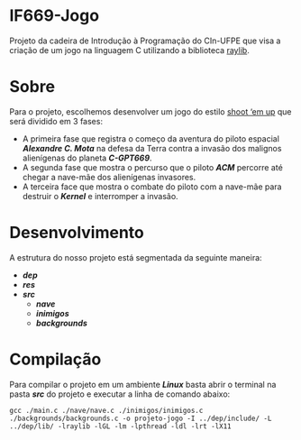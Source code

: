 # IF669-Jogo
Projeto da cadeira de Introdução à Programação do CIn-UFPE que visa a criação de um jogo na linguagem C utilizando a biblioteca [raylib](https://www.raylib.com/).

# Sobre
Para o projeto, escolhemos desenvolver um jogo do estilo [shoot ‘em up](https://en.wikipedia.org/wiki/Shoot_%27em_up) que será dividido em 3 fases:
* A primeira fase que registra o começo da aventura do piloto espacial ***Alexandre C. Mota*** na defesa da Terra contra a invasão dos malignos alienígenas do planeta ***C-GPT669***.
* A segunda fase que mostra o percurso que o piloto ***ACM*** percorre até chegar a nave-mãe dos alienígenas invasores.
* A terceira face que mostra o combate do piloto com a nave-mãe para destruir o ***Kernel*** e interromper a invasão.

# Desenvolvimento
A estrutura do nosso projeto está segmentada da seguinte maneira:
* ***dep***
* ***res***
* ***src***
  * ***nave***
  * ***inimigos***
  * ***backgrounds***

# Compilação
Para compilar o projeto em um ambiente ***Linux*** basta abrir o terminal na pasta ***src*** do projeto e executar a linha de comando abaixo:
```
gcc ./main.c ./nave/nave.c ./inimigos/inimigos.c ./backgrounds/backgrounds.c -o projeto-jogo -I ../dep/include/ -L ../dep/lib/ -lraylib -lGL -lm -lpthread -ldl -lrt -lX11
```
